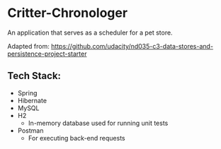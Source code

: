 # Critter-Chronologer

An application that serves as a scheduler for a pet store.

Adapted from: https://github.com/udacity/nd035-c3-data-stores-and-persistence-project-starter

## Tech Stack:

* Spring
* Hibernate
* MySQL
* H2
    * In-memory database used for running unit tests
* Postman
  * For executing back-end requests
